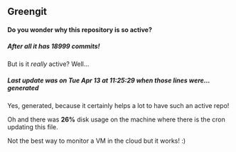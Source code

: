 ## Greengit

#### Do you wonder why this repository is so active?

##### After all it has 18999 commits!

But is it *really* active? Well...

##### Last update was on Tue Apr 13 at 11:25:29 when those lines were... generated

Yes, generated, because it certainly helps a lot to have such an active repo!

Oh and there was **26%** disk usage on the machine
where there is the cron updating this file.

Not the best way to monitor a VM in the cloud but it works! :)
